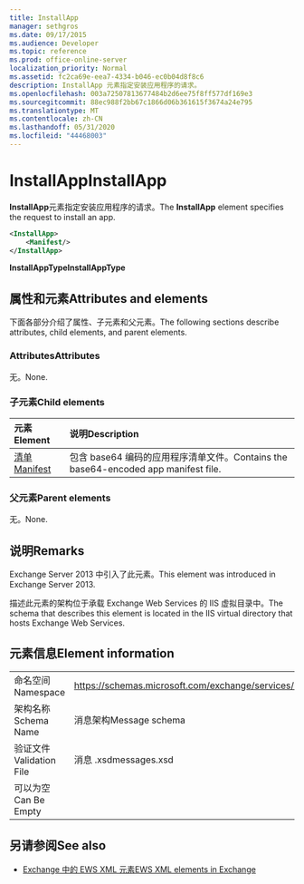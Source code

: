 ```yaml
---
title: InstallApp
manager: sethgros
ms.date: 09/17/2015
ms.audience: Developer
ms.topic: reference
ms.prod: office-online-server
localization_priority: Normal
ms.assetid: fc2ca69e-eea7-4334-b046-ec0b04d8f8c6
description: InstallApp 元素指定安装应用程序的请求。
ms.openlocfilehash: 003a72507813677484b2d6ee75f8ff577df169e3
ms.sourcegitcommit: 88ec988f2bb67c1866d06b361615f3674a24e795
ms.translationtype: MT
ms.contentlocale: zh-CN
ms.lasthandoff: 05/31/2020
ms.locfileid: "44468003"
---
```

# <a name="installapp"></a><span data-ttu-id="51ecb-103">InstallApp</span><span class="sxs-lookup"><span data-stu-id="51ecb-103">InstallApp</span></span>

<span data-ttu-id="51ecb-104">**InstallApp**元素指定安装应用程序的请求。</span><span class="sxs-lookup"><span data-stu-id="51ecb-104">The **InstallApp** element specifies the request to install an app.</span></span> 
  
```XML
<InstallApp>
    <Manifest/>
</InstallApp>
```

 <span data-ttu-id="51ecb-105">**InstallAppType**</span><span class="sxs-lookup"><span data-stu-id="51ecb-105">**InstallAppType**</span></span>
## <a name="attributes-and-elements"></a><span data-ttu-id="51ecb-106">属性和元素</span><span class="sxs-lookup"><span data-stu-id="51ecb-106">Attributes and elements</span></span>

<span data-ttu-id="51ecb-107">下面各部分介绍了属性、子元素和父元素。</span><span class="sxs-lookup"><span data-stu-id="51ecb-107">The following sections describe attributes, child elements, and parent elements.</span></span>
  
### <a name="attributes"></a><span data-ttu-id="51ecb-108">Attributes</span><span class="sxs-lookup"><span data-stu-id="51ecb-108">Attributes</span></span>

<span data-ttu-id="51ecb-109">无。</span><span class="sxs-lookup"><span data-stu-id="51ecb-109">None.</span></span>
  
### <a name="child-elements"></a><span data-ttu-id="51ecb-110">子元素</span><span class="sxs-lookup"><span data-stu-id="51ecb-110">Child elements</span></span>

|<span data-ttu-id="51ecb-111">**元素**</span><span class="sxs-lookup"><span data-stu-id="51ecb-111">**Element**</span></span>|<span data-ttu-id="51ecb-112">**说明**</span><span class="sxs-lookup"><span data-stu-id="51ecb-112">**Description**</span></span>|
|:-----|:-----|
|[<span data-ttu-id="51ecb-113">清单</span><span class="sxs-lookup"><span data-stu-id="51ecb-113">Manifest</span></span>](manifest.md) <br/> |<span data-ttu-id="51ecb-114">包含 base64 编码的应用程序清单文件。</span><span class="sxs-lookup"><span data-stu-id="51ecb-114">Contains the base64-encoded app manifest file.</span></span>  <br/> |
   
### <a name="parent-elements"></a><span data-ttu-id="51ecb-115">父元素</span><span class="sxs-lookup"><span data-stu-id="51ecb-115">Parent elements</span></span>

<span data-ttu-id="51ecb-116">无。</span><span class="sxs-lookup"><span data-stu-id="51ecb-116">None.</span></span>
  
## <a name="remarks"></a><span data-ttu-id="51ecb-117">说明</span><span class="sxs-lookup"><span data-stu-id="51ecb-117">Remarks</span></span>

<span data-ttu-id="51ecb-118">Exchange Server 2013 中引入了此元素。</span><span class="sxs-lookup"><span data-stu-id="51ecb-118">This element was introduced in Exchange Server 2013.</span></span>
  
<span data-ttu-id="51ecb-119">描述此元素的架构位于承载 Exchange Web Services 的 IIS 虚拟目录中。</span><span class="sxs-lookup"><span data-stu-id="51ecb-119">The schema that describes this element is located in the IIS virtual directory that hosts Exchange Web Services.</span></span>
  
## <a name="element-information"></a><span data-ttu-id="51ecb-120">元素信息</span><span class="sxs-lookup"><span data-stu-id="51ecb-120">Element information</span></span>

|||
|:-----|:-----|
|<span data-ttu-id="51ecb-121">命名空间</span><span class="sxs-lookup"><span data-stu-id="51ecb-121">Namespace</span></span>  <br/> |https://schemas.microsoft.com/exchange/services/2006/messages  <br/> |
|<span data-ttu-id="51ecb-122">架构名称</span><span class="sxs-lookup"><span data-stu-id="51ecb-122">Schema Name</span></span>  <br/> |<span data-ttu-id="51ecb-123">消息架构</span><span class="sxs-lookup"><span data-stu-id="51ecb-123">Message schema</span></span>  <br/> |
|<span data-ttu-id="51ecb-124">验证文件</span><span class="sxs-lookup"><span data-stu-id="51ecb-124">Validation File</span></span>  <br/> |<span data-ttu-id="51ecb-125">消息 .xsd</span><span class="sxs-lookup"><span data-stu-id="51ecb-125">messages.xsd</span></span>  <br/> |
|<span data-ttu-id="51ecb-126">可以为空</span><span class="sxs-lookup"><span data-stu-id="51ecb-126">Can Be Empty</span></span>  <br/> ||
   
## <a name="see-also"></a><span data-ttu-id="51ecb-127">另请参阅</span><span class="sxs-lookup"><span data-stu-id="51ecb-127">See also</span></span>



- [<span data-ttu-id="51ecb-128">Exchange 中的 EWS XML 元素</span><span class="sxs-lookup"><span data-stu-id="51ecb-128">EWS XML elements in Exchange</span></span>](ews-xml-elements-in-exchange.md)

